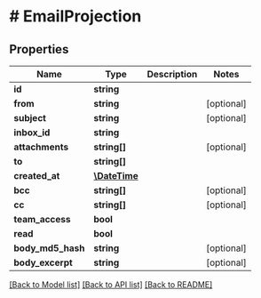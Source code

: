 # # EmailProjection

## Properties

Name | Type | Description | Notes
------------ | ------------- | ------------- | -------------
**id** | **string** |  | 
**from** | **string** |  | [optional] 
**subject** | **string** |  | [optional] 
**inbox_id** | **string** |  | 
**attachments** | **string[]** |  | [optional] 
**to** | **string[]** |  | 
**created_at** | [**\DateTime**](\DateTime) |  | 
**bcc** | **string[]** |  | [optional] 
**cc** | **string[]** |  | [optional] 
**team_access** | **bool** |  | 
**read** | **bool** |  | 
**body_md5_hash** | **string** |  | [optional] 
**body_excerpt** | **string** |  | [optional] 

[[Back to Model list]](../../README#documentation-for-models) [[Back to API list]](../../README#documentation-for-api-endpoints) [[Back to README]](../../README)


